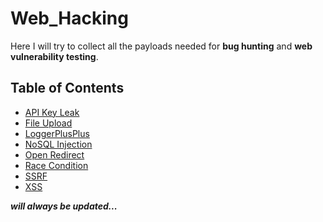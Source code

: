 # Web_Hacking
Here I will try to collect all the payloads needed for **bug hunting** and **web vulnerability testing**.

## Table of Contents
* [API Key Leak](https://github.com/Mehdi0x90/Web_Hacking/blob/main/API%20Key%20Leak.md)
* [File Upload](https://github.com/Mehdi0x90/Web_Hacking/blob/main/File%20Upload.md)
* [LoggerPlusPlus](https://github.com/Mehdi0x90/Web_Hacking/blob/main/LoggerPlusPlus.md)
* [NoSQL Injection](https://github.com/Mehdi0x90/Web_Hacking/blob/main/NoSQL%20Injection.md)
* [Open Redirect](https://github.com/Mehdi0x90/Web_Hacking/blob/main/Open%20Redirect.md)
* [Race Condition](https://github.com/Mehdi0x90/Web_Hacking/blob/main/Race%20Condition.md)
* [SSRF](https://github.com/Mehdi0x90/Web_Hacking/blob/main/SSRF.md)
* [XSS](https://github.com/Mehdi0x90/Web_Hacking/blob/main/XSS.md)




***will always be updated...***
